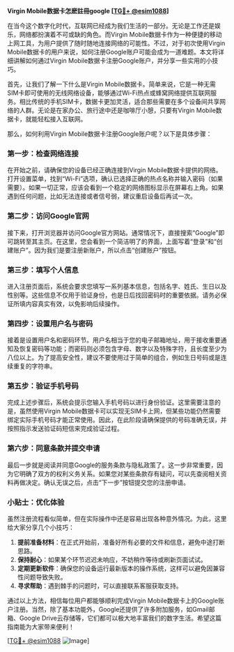 **Virgin Mobile数据卡怎麽註冊google [[TG💪+ @esim1088](https://t.me/s/esim1088)]**

在当今这个数字化时代，互联网已经成为我们生活的一部分。无论是工作还是娱乐，网络都扮演着不可或缺的角色。而Virgin Mobile数据卡作为一种便捷的移动上网工具，为用户提供了随时随地连接网络的可能性。不过，对于初次使用Virgin Mobile数据卡的用户来说，如何注册Google账户可能会成为一道难题。本文将详细讲解如何通过Virgin Mobile数据卡注册Google账户，并分享一些实用的小技巧。

首先，让我们了解一下什么是Virgin Mobile数据卡。简单来说，它是一种无需SIM卡即可使用的无线网络设备，能够通过Wi-Fi热点或蜂窝网络提供互联网服务。相比传统的手机SIM卡，数据卡更加灵活，适合那些需要在多个设备间共享网络的人群。无论是在家办公、旅行途中还是咖啡厅小憩，只要有Virgin Mobile数据卡，就能轻松接入互联网。

那么，如何利用Virgin Mobile数据卡注册Google账户呢？以下是具体步骤：

### 第一步：检查网络连接

在开始之前，请确保您的设备已经正确连接到Virgin Mobile数据卡提供的网络。打开设置菜单，找到“Wi-Fi”选项，确认已选择正确的热点名称并输入密码（如果需要）。如果一切正常，应该会看到一个稳定的网络图标显示在屏幕右上角。如果遇到任何问题，比如无法连接或者信号弱，建议重启设备后再试一次。

### 第二步：访问Google官网

接下来，打开浏览器并访问Google官方网站。通常情况下，直接搜索“Google”即可跳转至其主页。在这里，您会看到一个简洁明了的界面，上面写着“登录”和“创建账户”。因为我们是要注册新账户，所以点击“创建账户”按钮。

### 第三步：填写个人信息

进入注册页面后，系统会要求您填写一系列基本信息，包括名字、姓氏、生日以及性别等。这些信息不仅用于验证身份，也是日后找回密码时的重要依据。请务必保证所填内容真实有效，以免影响后续操作。

### 第四步：设置用户名与密码

接着是设置用户名和密码环节。用户名相当于您的电子邮箱地址，用于接收重要通知及恢复密码等功能；而密码则必须包含字母、数字以及特殊字符，且长度至少为八位以上。为了提高安全性，建议不要使用过于简单的组合，例如生日号码或是连续重复的字符串。

### 第五步：验证手机号码

完成上述步骤后，系统会提示您输入手机号码以进行身份验证。这里需要注意的是，虽然使用Virgin Mobile数据卡可以实现无SIM卡上网，但某些功能仍然需要绑定实际手机号码才能正常使用。因此，在此阶段请确保提供的号码准确无误，并按照指示发送验证码短信来完成验证过程。

### 第六步：同意条款并提交申请

最后一步就是阅读并同意Google的服务条款与隐私政策了。这一步非常重要，因为它明确了双方的权利义务关系。如果您对某些条款存有疑问，可以先查阅相关资料再做决定。确认无误之后，点击“下一步”按钮提交您的注册申请。

### 小贴士：优化体验

虽然注册流程看似简单，但在实际操作中还是容易出现各种意外情况。为此，这里给大家分享几个小技巧：

1. **提前准备材料**：在正式开始前，准备好所有必要的文件和信息，避免中途打断思路。
2. **保持耐心**：如果某个环节迟迟未响应，不妨稍作等待或刷新页面试试。
3. **定期更新软件**：确保您的设备运行最新版本的操作系统，这样可以避免因兼容性问题导致失败。
4. **寻求帮助**：遇到棘手的问题时，可以直接联系客服获取支持。

通过以上方法，相信每位用户都能够顺利完成Virgin Mobile数据卡上的Google账户注册。当然，除了基本功能外，Google还提供了许多附加服务，如Gmail邮箱、Google Drive云存储等，它们都可以极大地丰富我们的数字生活。希望这篇指南能为大家带来便利！

[[TG💪+ @esim1088](https://t.me/s/esim1088) ![Image](https://i.postimg.cc/4NQfJmqS/Snipaste-2025-05-13-00-14-12.png)]